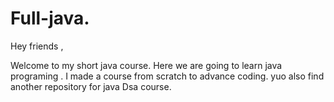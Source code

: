 # Full-java.
Hey friends , 

Welcome to my short java course. Here we are going to learn java programing .
I made a course from scratch to advance coding.
yuo also find another repository for java Dsa course.
